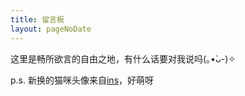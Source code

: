 ```yaml
---
title: 留言板
layout: pageNoDate
---
```


这里是畅所欲言的自由之地，有什么话要对我说吗(｡•̀ᴗ-)✧

p.s. 新换的猫咪头像来自[ins](https://www.instagram.com/pilltail/)，好萌呀